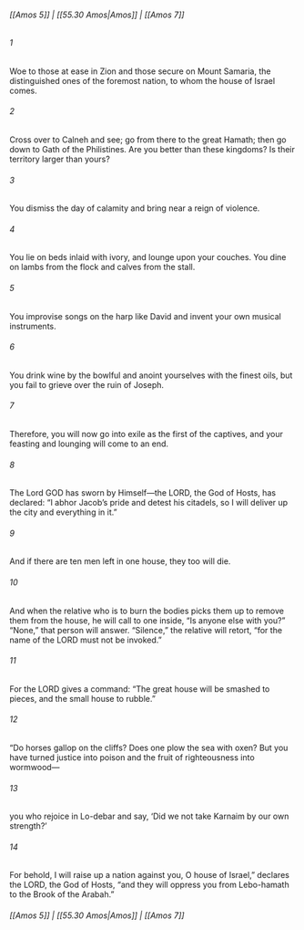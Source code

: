 
###### [[Amos 5]] | [[55.30 Amos|Amos]] | [[Amos 7]]

###### 1
Woe to those at ease in Zion and those secure on Mount Samaria, the distinguished ones of the foremost nation, to whom the house of Israel comes.
###### 2
Cross over to Calneh and see; go from there to the great Hamath; then go down to Gath of the Philistines. Are you better than these kingdoms? Is their territory larger than yours?
###### 3
You dismiss the day of calamity and bring near a reign of violence.
###### 4
You lie on beds inlaid with ivory, and lounge upon your couches. You dine on lambs from the flock and calves from the stall.
###### 5
You improvise songs on the harp like David and invent your own musical instruments.
###### 6
You drink wine by the bowlful and anoint yourselves with the finest oils, but you fail to grieve over the ruin of Joseph.
###### 7
Therefore, you will now go into exile as the first of the captives, and your feasting and lounging will come to an end.
###### 8
The Lord GOD has sworn by Himself—the LORD, the God of Hosts, has declared: “I abhor Jacob’s pride and detest his citadels, so I will deliver up the city and everything in it.”
###### 9
And if there are ten men left in one house, they too will die.
###### 10
And when the relative who is to burn the bodies picks them up to remove them from the house, he will call to one inside, “Is anyone else with you?” “None,” that person will answer. “Silence,” the relative will retort, “for the name of the LORD must not be invoked.”
###### 11
For the LORD gives a command: “The great house will be smashed to pieces, and the small house to rubble.”
###### 12
“Do horses gallop on the cliffs? Does one plow the sea with oxen? But you have turned justice into poison and the fruit of righteousness into wormwood—
###### 13
you who rejoice in Lo-debar and say, ‘Did we not take Karnaim by our own strength?’
###### 14
For behold, I will raise up a nation against you, O house of Israel,” declares the LORD, the God of Hosts, “and they will oppress you from Lebo-hamath to the Brook of the Arabah.”

###### [[Amos 5]] | [[55.30 Amos|Amos]] | [[Amos 7]]

